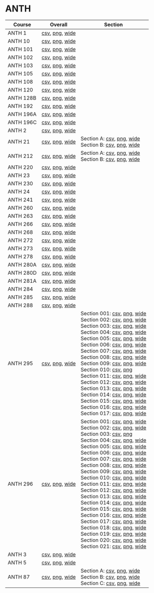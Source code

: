 # ANTH

| Course | Overall | Section |
| ------ | ------- | ------- |
| ANTH 1 | [csv](https://github.com/UCSD-Historical-Enrollment-Data/2024Fall/blob/main/overall/ANTH%201.csv), [png](https://raw.githubusercontent.com/UCSD-Historical-Enrollment-Data/2024Fall/main/plot_overall/ANTH%201.png), [wide](https://raw.githubusercontent.com/UCSD-Historical-Enrollment-Data/2024Fall/main/plot_overall_wide/ANTH%201.png) |  |
| ANTH 10 | [csv](https://github.com/UCSD-Historical-Enrollment-Data/2024Fall/blob/main/overall/ANTH%2010.csv), [png](https://raw.githubusercontent.com/UCSD-Historical-Enrollment-Data/2024Fall/main/plot_overall/ANTH%2010.png), [wide](https://raw.githubusercontent.com/UCSD-Historical-Enrollment-Data/2024Fall/main/plot_overall_wide/ANTH%2010.png) |  |
| ANTH 101 | [csv](https://github.com/UCSD-Historical-Enrollment-Data/2024Fall/blob/main/overall/ANTH%20101.csv), [png](https://raw.githubusercontent.com/UCSD-Historical-Enrollment-Data/2024Fall/main/plot_overall/ANTH%20101.png), [wide](https://raw.githubusercontent.com/UCSD-Historical-Enrollment-Data/2024Fall/main/plot_overall_wide/ANTH%20101.png) |  |
| ANTH 102 | [csv](https://github.com/UCSD-Historical-Enrollment-Data/2024Fall/blob/main/overall/ANTH%20102.csv), [png](https://raw.githubusercontent.com/UCSD-Historical-Enrollment-Data/2024Fall/main/plot_overall/ANTH%20102.png), [wide](https://raw.githubusercontent.com/UCSD-Historical-Enrollment-Data/2024Fall/main/plot_overall_wide/ANTH%20102.png) |  |
| ANTH 103 | [csv](https://github.com/UCSD-Historical-Enrollment-Data/2024Fall/blob/main/overall/ANTH%20103.csv), [png](https://raw.githubusercontent.com/UCSD-Historical-Enrollment-Data/2024Fall/main/plot_overall/ANTH%20103.png), [wide](https://raw.githubusercontent.com/UCSD-Historical-Enrollment-Data/2024Fall/main/plot_overall_wide/ANTH%20103.png) |  |
| ANTH 105 | [csv](https://github.com/UCSD-Historical-Enrollment-Data/2024Fall/blob/main/overall/ANTH%20105.csv), [png](https://raw.githubusercontent.com/UCSD-Historical-Enrollment-Data/2024Fall/main/plot_overall/ANTH%20105.png), [wide](https://raw.githubusercontent.com/UCSD-Historical-Enrollment-Data/2024Fall/main/plot_overall_wide/ANTH%20105.png) |  |
| ANTH 108 | [csv](https://github.com/UCSD-Historical-Enrollment-Data/2024Fall/blob/main/overall/ANTH%20108.csv), [png](https://raw.githubusercontent.com/UCSD-Historical-Enrollment-Data/2024Fall/main/plot_overall/ANTH%20108.png), [wide](https://raw.githubusercontent.com/UCSD-Historical-Enrollment-Data/2024Fall/main/plot_overall_wide/ANTH%20108.png) |  |
| ANTH 120 | [csv](https://github.com/UCSD-Historical-Enrollment-Data/2024Fall/blob/main/overall/ANTH%20120.csv), [png](https://raw.githubusercontent.com/UCSD-Historical-Enrollment-Data/2024Fall/main/plot_overall/ANTH%20120.png), [wide](https://raw.githubusercontent.com/UCSD-Historical-Enrollment-Data/2024Fall/main/plot_overall_wide/ANTH%20120.png) |  |
| ANTH 128B | [csv](https://github.com/UCSD-Historical-Enrollment-Data/2024Fall/blob/main/overall/ANTH%20128B.csv), [png](https://raw.githubusercontent.com/UCSD-Historical-Enrollment-Data/2024Fall/main/plot_overall/ANTH%20128B.png), [wide](https://raw.githubusercontent.com/UCSD-Historical-Enrollment-Data/2024Fall/main/plot_overall_wide/ANTH%20128B.png) |  |
| ANTH 192 | [csv](https://github.com/UCSD-Historical-Enrollment-Data/2024Fall/blob/main/overall/ANTH%20192.csv), [png](https://raw.githubusercontent.com/UCSD-Historical-Enrollment-Data/2024Fall/main/plot_overall/ANTH%20192.png), [wide](https://raw.githubusercontent.com/UCSD-Historical-Enrollment-Data/2024Fall/main/plot_overall_wide/ANTH%20192.png) |  |
| ANTH 196A | [csv](https://github.com/UCSD-Historical-Enrollment-Data/2024Fall/blob/main/overall/ANTH%20196A.csv), [png](https://raw.githubusercontent.com/UCSD-Historical-Enrollment-Data/2024Fall/main/plot_overall/ANTH%20196A.png), [wide](https://raw.githubusercontent.com/UCSD-Historical-Enrollment-Data/2024Fall/main/plot_overall_wide/ANTH%20196A.png) |  |
| ANTH 196C | [csv](https://github.com/UCSD-Historical-Enrollment-Data/2024Fall/blob/main/overall/ANTH%20196C.csv), [png](https://raw.githubusercontent.com/UCSD-Historical-Enrollment-Data/2024Fall/main/plot_overall/ANTH%20196C.png), [wide](https://raw.githubusercontent.com/UCSD-Historical-Enrollment-Data/2024Fall/main/plot_overall_wide/ANTH%20196C.png) |  |
| ANTH 2 | [csv](https://github.com/UCSD-Historical-Enrollment-Data/2024Fall/blob/main/overall/ANTH%202.csv), [png](https://raw.githubusercontent.com/UCSD-Historical-Enrollment-Data/2024Fall/main/plot_overall/ANTH%202.png), [wide](https://raw.githubusercontent.com/UCSD-Historical-Enrollment-Data/2024Fall/main/plot_overall_wide/ANTH%202.png) |  |
| ANTH 21 | [csv](https://github.com/UCSD-Historical-Enrollment-Data/2024Fall/blob/main/overall/ANTH%2021.csv), [png](https://raw.githubusercontent.com/UCSD-Historical-Enrollment-Data/2024Fall/main/plot_overall/ANTH%2021.png), [wide](https://raw.githubusercontent.com/UCSD-Historical-Enrollment-Data/2024Fall/main/plot_overall_wide/ANTH%2021.png) | Section A: [csv](https://github.com/UCSD-Historical-Enrollment-Data/2024Fall/blob/main/section/ANTH%2021_A.csv), [png](https://raw.githubusercontent.com/UCSD-Historical-Enrollment-Data/2024Fall/main/plot_section/ANTH%2021_A.png), [wide](https://raw.githubusercontent.com/UCSD-Historical-Enrollment-Data/2024Fall/main/plot_section_wide/ANTH%2021_A.png)<br>Section B: [csv](https://github.com/UCSD-Historical-Enrollment-Data/2024Fall/blob/main/section/ANTH%2021_B.csv), [png](https://raw.githubusercontent.com/UCSD-Historical-Enrollment-Data/2024Fall/main/plot_section/ANTH%2021_B.png), [wide](https://raw.githubusercontent.com/UCSD-Historical-Enrollment-Data/2024Fall/main/plot_section_wide/ANTH%2021_B.png) |
| ANTH 212 | [csv](https://github.com/UCSD-Historical-Enrollment-Data/2024Fall/blob/main/overall/ANTH%20212.csv), [png](https://raw.githubusercontent.com/UCSD-Historical-Enrollment-Data/2024Fall/main/plot_overall/ANTH%20212.png), [wide](https://raw.githubusercontent.com/UCSD-Historical-Enrollment-Data/2024Fall/main/plot_overall_wide/ANTH%20212.png) | Section A: [csv](https://github.com/UCSD-Historical-Enrollment-Data/2024Fall/blob/main/section/ANTH%20212_A.csv), [png](https://raw.githubusercontent.com/UCSD-Historical-Enrollment-Data/2024Fall/main/plot_section/ANTH%20212_A.png), [wide](https://raw.githubusercontent.com/UCSD-Historical-Enrollment-Data/2024Fall/main/plot_section_wide/ANTH%20212_A.png)<br>Section B: [csv](https://github.com/UCSD-Historical-Enrollment-Data/2024Fall/blob/main/section/ANTH%20212_B.csv), [png](https://raw.githubusercontent.com/UCSD-Historical-Enrollment-Data/2024Fall/main/plot_section/ANTH%20212_B.png), [wide](https://raw.githubusercontent.com/UCSD-Historical-Enrollment-Data/2024Fall/main/plot_section_wide/ANTH%20212_B.png) |
| ANTH 220 | [csv](https://github.com/UCSD-Historical-Enrollment-Data/2024Fall/blob/main/overall/ANTH%20220.csv), [png](https://raw.githubusercontent.com/UCSD-Historical-Enrollment-Data/2024Fall/main/plot_overall/ANTH%20220.png), [wide](https://raw.githubusercontent.com/UCSD-Historical-Enrollment-Data/2024Fall/main/plot_overall_wide/ANTH%20220.png) |  |
| ANTH 23 | [csv](https://github.com/UCSD-Historical-Enrollment-Data/2024Fall/blob/main/overall/ANTH%2023.csv), [png](https://raw.githubusercontent.com/UCSD-Historical-Enrollment-Data/2024Fall/main/plot_overall/ANTH%2023.png), [wide](https://raw.githubusercontent.com/UCSD-Historical-Enrollment-Data/2024Fall/main/plot_overall_wide/ANTH%2023.png) |  |
| ANTH 230 | [csv](https://github.com/UCSD-Historical-Enrollment-Data/2024Fall/blob/main/overall/ANTH%20230.csv), [png](https://raw.githubusercontent.com/UCSD-Historical-Enrollment-Data/2024Fall/main/plot_overall/ANTH%20230.png), [wide](https://raw.githubusercontent.com/UCSD-Historical-Enrollment-Data/2024Fall/main/plot_overall_wide/ANTH%20230.png) |  |
| ANTH 24 | [csv](https://github.com/UCSD-Historical-Enrollment-Data/2024Fall/blob/main/overall/ANTH%2024.csv), [png](https://raw.githubusercontent.com/UCSD-Historical-Enrollment-Data/2024Fall/main/plot_overall/ANTH%2024.png), [wide](https://raw.githubusercontent.com/UCSD-Historical-Enrollment-Data/2024Fall/main/plot_overall_wide/ANTH%2024.png) |  |
| ANTH 241 | [csv](https://github.com/UCSD-Historical-Enrollment-Data/2024Fall/blob/main/overall/ANTH%20241.csv), [png](https://raw.githubusercontent.com/UCSD-Historical-Enrollment-Data/2024Fall/main/plot_overall/ANTH%20241.png), [wide](https://raw.githubusercontent.com/UCSD-Historical-Enrollment-Data/2024Fall/main/plot_overall_wide/ANTH%20241.png) |  |
| ANTH 260 | [csv](https://github.com/UCSD-Historical-Enrollment-Data/2024Fall/blob/main/overall/ANTH%20260.csv), [png](https://raw.githubusercontent.com/UCSD-Historical-Enrollment-Data/2024Fall/main/plot_overall/ANTH%20260.png), [wide](https://raw.githubusercontent.com/UCSD-Historical-Enrollment-Data/2024Fall/main/plot_overall_wide/ANTH%20260.png) |  |
| ANTH 263 | [csv](https://github.com/UCSD-Historical-Enrollment-Data/2024Fall/blob/main/overall/ANTH%20263.csv), [png](https://raw.githubusercontent.com/UCSD-Historical-Enrollment-Data/2024Fall/main/plot_overall/ANTH%20263.png), [wide](https://raw.githubusercontent.com/UCSD-Historical-Enrollment-Data/2024Fall/main/plot_overall_wide/ANTH%20263.png) |  |
| ANTH 266 | [csv](https://github.com/UCSD-Historical-Enrollment-Data/2024Fall/blob/main/overall/ANTH%20266.csv), [png](https://raw.githubusercontent.com/UCSD-Historical-Enrollment-Data/2024Fall/main/plot_overall/ANTH%20266.png), [wide](https://raw.githubusercontent.com/UCSD-Historical-Enrollment-Data/2024Fall/main/plot_overall_wide/ANTH%20266.png) |  |
| ANTH 268 | [csv](https://github.com/UCSD-Historical-Enrollment-Data/2024Fall/blob/main/overall/ANTH%20268.csv), [png](https://raw.githubusercontent.com/UCSD-Historical-Enrollment-Data/2024Fall/main/plot_overall/ANTH%20268.png), [wide](https://raw.githubusercontent.com/UCSD-Historical-Enrollment-Data/2024Fall/main/plot_overall_wide/ANTH%20268.png) |  |
| ANTH 272 | [csv](https://github.com/UCSD-Historical-Enrollment-Data/2024Fall/blob/main/overall/ANTH%20272.csv), [png](https://raw.githubusercontent.com/UCSD-Historical-Enrollment-Data/2024Fall/main/plot_overall/ANTH%20272.png), [wide](https://raw.githubusercontent.com/UCSD-Historical-Enrollment-Data/2024Fall/main/plot_overall_wide/ANTH%20272.png) |  |
| ANTH 273 | [csv](https://github.com/UCSD-Historical-Enrollment-Data/2024Fall/blob/main/overall/ANTH%20273.csv), [png](https://raw.githubusercontent.com/UCSD-Historical-Enrollment-Data/2024Fall/main/plot_overall/ANTH%20273.png), [wide](https://raw.githubusercontent.com/UCSD-Historical-Enrollment-Data/2024Fall/main/plot_overall_wide/ANTH%20273.png) |  |
| ANTH 278 | [csv](https://github.com/UCSD-Historical-Enrollment-Data/2024Fall/blob/main/overall/ANTH%20278.csv), [png](https://raw.githubusercontent.com/UCSD-Historical-Enrollment-Data/2024Fall/main/plot_overall/ANTH%20278.png), [wide](https://raw.githubusercontent.com/UCSD-Historical-Enrollment-Data/2024Fall/main/plot_overall_wide/ANTH%20278.png) |  |
| ANTH 280A | [csv](https://github.com/UCSD-Historical-Enrollment-Data/2024Fall/blob/main/overall/ANTH%20280A.csv), [png](https://raw.githubusercontent.com/UCSD-Historical-Enrollment-Data/2024Fall/main/plot_overall/ANTH%20280A.png), [wide](https://raw.githubusercontent.com/UCSD-Historical-Enrollment-Data/2024Fall/main/plot_overall_wide/ANTH%20280A.png) |  |
| ANTH 280D | [csv](https://github.com/UCSD-Historical-Enrollment-Data/2024Fall/blob/main/overall/ANTH%20280D.csv), [png](https://raw.githubusercontent.com/UCSD-Historical-Enrollment-Data/2024Fall/main/plot_overall/ANTH%20280D.png), [wide](https://raw.githubusercontent.com/UCSD-Historical-Enrollment-Data/2024Fall/main/plot_overall_wide/ANTH%20280D.png) |  |
| ANTH 281A | [csv](https://github.com/UCSD-Historical-Enrollment-Data/2024Fall/blob/main/overall/ANTH%20281A.csv), [png](https://raw.githubusercontent.com/UCSD-Historical-Enrollment-Data/2024Fall/main/plot_overall/ANTH%20281A.png), [wide](https://raw.githubusercontent.com/UCSD-Historical-Enrollment-Data/2024Fall/main/plot_overall_wide/ANTH%20281A.png) |  |
| ANTH 284 | [csv](https://github.com/UCSD-Historical-Enrollment-Data/2024Fall/blob/main/overall/ANTH%20284.csv), [png](https://raw.githubusercontent.com/UCSD-Historical-Enrollment-Data/2024Fall/main/plot_overall/ANTH%20284.png), [wide](https://raw.githubusercontent.com/UCSD-Historical-Enrollment-Data/2024Fall/main/plot_overall_wide/ANTH%20284.png) |  |
| ANTH 285 | [csv](https://github.com/UCSD-Historical-Enrollment-Data/2024Fall/blob/main/overall/ANTH%20285.csv), [png](https://raw.githubusercontent.com/UCSD-Historical-Enrollment-Data/2024Fall/main/plot_overall/ANTH%20285.png), [wide](https://raw.githubusercontent.com/UCSD-Historical-Enrollment-Data/2024Fall/main/plot_overall_wide/ANTH%20285.png) |  |
| ANTH 288 | [csv](https://github.com/UCSD-Historical-Enrollment-Data/2024Fall/blob/main/overall/ANTH%20288.csv), [png](https://raw.githubusercontent.com/UCSD-Historical-Enrollment-Data/2024Fall/main/plot_overall/ANTH%20288.png), [wide](https://raw.githubusercontent.com/UCSD-Historical-Enrollment-Data/2024Fall/main/plot_overall_wide/ANTH%20288.png) |  |
| ANTH 295 | [csv](https://github.com/UCSD-Historical-Enrollment-Data/2024Fall/blob/main/overall/ANTH%20295.csv), [png](https://raw.githubusercontent.com/UCSD-Historical-Enrollment-Data/2024Fall/main/plot_overall/ANTH%20295.png), [wide](https://raw.githubusercontent.com/UCSD-Historical-Enrollment-Data/2024Fall/main/plot_overall_wide/ANTH%20295.png) | Section 001: [csv](https://github.com/UCSD-Historical-Enrollment-Data/2024Fall/blob/main/section/ANTH%20295_001.csv), [png](https://raw.githubusercontent.com/UCSD-Historical-Enrollment-Data/2024Fall/main/plot_section/ANTH%20295_001.png), [wide](https://raw.githubusercontent.com/UCSD-Historical-Enrollment-Data/2024Fall/main/plot_section_wide/ANTH%20295_001.png)<br>Section 002: [csv](https://github.com/UCSD-Historical-Enrollment-Data/2024Fall/blob/main/section/ANTH%20295_002.csv), [png](https://raw.githubusercontent.com/UCSD-Historical-Enrollment-Data/2024Fall/main/plot_section/ANTH%20295_002.png), [wide](https://raw.githubusercontent.com/UCSD-Historical-Enrollment-Data/2024Fall/main/plot_section_wide/ANTH%20295_002.png)<br>Section 003: [csv](https://github.com/UCSD-Historical-Enrollment-Data/2024Fall/blob/main/section/ANTH%20295_003.csv), [png](https://raw.githubusercontent.com/UCSD-Historical-Enrollment-Data/2024Fall/main/plot_section/ANTH%20295_003.png), [wide](https://raw.githubusercontent.com/UCSD-Historical-Enrollment-Data/2024Fall/main/plot_section_wide/ANTH%20295_003.png)<br>Section 004: [csv](https://github.com/UCSD-Historical-Enrollment-Data/2024Fall/blob/main/section/ANTH%20295_004.csv), [png](https://raw.githubusercontent.com/UCSD-Historical-Enrollment-Data/2024Fall/main/plot_section/ANTH%20295_004.png), [wide](https://raw.githubusercontent.com/UCSD-Historical-Enrollment-Data/2024Fall/main/plot_section_wide/ANTH%20295_004.png)<br>Section 005: [csv](https://github.com/UCSD-Historical-Enrollment-Data/2024Fall/blob/main/section/ANTH%20295_005.csv), [png](https://raw.githubusercontent.com/UCSD-Historical-Enrollment-Data/2024Fall/main/plot_section/ANTH%20295_005.png), [wide](https://raw.githubusercontent.com/UCSD-Historical-Enrollment-Data/2024Fall/main/plot_section_wide/ANTH%20295_005.png)<br>Section 006: [csv](https://github.com/UCSD-Historical-Enrollment-Data/2024Fall/blob/main/section/ANTH%20295_006.csv), [png](https://raw.githubusercontent.com/UCSD-Historical-Enrollment-Data/2024Fall/main/plot_section/ANTH%20295_006.png), [wide](https://raw.githubusercontent.com/UCSD-Historical-Enrollment-Data/2024Fall/main/plot_section_wide/ANTH%20295_006.png)<br>Section 007: [csv](https://github.com/UCSD-Historical-Enrollment-Data/2024Fall/blob/main/section/ANTH%20295_007.csv), [png](https://raw.githubusercontent.com/UCSD-Historical-Enrollment-Data/2024Fall/main/plot_section/ANTH%20295_007.png), [wide](https://raw.githubusercontent.com/UCSD-Historical-Enrollment-Data/2024Fall/main/plot_section_wide/ANTH%20295_007.png)<br>Section 008: [csv](https://github.com/UCSD-Historical-Enrollment-Data/2024Fall/blob/main/section/ANTH%20295_008.csv), [png](https://raw.githubusercontent.com/UCSD-Historical-Enrollment-Data/2024Fall/main/plot_section/ANTH%20295_008.png), [wide](https://raw.githubusercontent.com/UCSD-Historical-Enrollment-Data/2024Fall/main/plot_section_wide/ANTH%20295_008.png)<br>Section 009: [csv](https://github.com/UCSD-Historical-Enrollment-Data/2024Fall/blob/main/section/ANTH%20295_009.csv), [png](https://raw.githubusercontent.com/UCSD-Historical-Enrollment-Data/2024Fall/main/plot_section/ANTH%20295_009.png), [wide](https://raw.githubusercontent.com/UCSD-Historical-Enrollment-Data/2024Fall/main/plot_section_wide/ANTH%20295_009.png)<br>Section 010: [csv](https://github.com/UCSD-Historical-Enrollment-Data/2024Fall/blob/main/section/ANTH%20295_010.csv), [png](https://raw.githubusercontent.com/UCSD-Historical-Enrollment-Data/2024Fall/main/plot_section/ANTH%20295_010.png)<br>Section 011: [csv](https://github.com/UCSD-Historical-Enrollment-Data/2024Fall/blob/main/section/ANTH%20295_011.csv), [png](https://raw.githubusercontent.com/UCSD-Historical-Enrollment-Data/2024Fall/main/plot_section/ANTH%20295_011.png), [wide](https://raw.githubusercontent.com/UCSD-Historical-Enrollment-Data/2024Fall/main/plot_section_wide/ANTH%20295_011.png)<br>Section 012: [csv](https://github.com/UCSD-Historical-Enrollment-Data/2024Fall/blob/main/section/ANTH%20295_012.csv), [png](https://raw.githubusercontent.com/UCSD-Historical-Enrollment-Data/2024Fall/main/plot_section/ANTH%20295_012.png), [wide](https://raw.githubusercontent.com/UCSD-Historical-Enrollment-Data/2024Fall/main/plot_section_wide/ANTH%20295_012.png)<br>Section 013: [csv](https://github.com/UCSD-Historical-Enrollment-Data/2024Fall/blob/main/section/ANTH%20295_013.csv), [png](https://raw.githubusercontent.com/UCSD-Historical-Enrollment-Data/2024Fall/main/plot_section/ANTH%20295_013.png), [wide](https://raw.githubusercontent.com/UCSD-Historical-Enrollment-Data/2024Fall/main/plot_section_wide/ANTH%20295_013.png)<br>Section 014: [csv](https://github.com/UCSD-Historical-Enrollment-Data/2024Fall/blob/main/section/ANTH%20295_014.csv), [png](https://raw.githubusercontent.com/UCSD-Historical-Enrollment-Data/2024Fall/main/plot_section/ANTH%20295_014.png), [wide](https://raw.githubusercontent.com/UCSD-Historical-Enrollment-Data/2024Fall/main/plot_section_wide/ANTH%20295_014.png)<br>Section 015: [csv](https://github.com/UCSD-Historical-Enrollment-Data/2024Fall/blob/main/section/ANTH%20295_015.csv), [png](https://raw.githubusercontent.com/UCSD-Historical-Enrollment-Data/2024Fall/main/plot_section/ANTH%20295_015.png), [wide](https://raw.githubusercontent.com/UCSD-Historical-Enrollment-Data/2024Fall/main/plot_section_wide/ANTH%20295_015.png)<br>Section 016: [csv](https://github.com/UCSD-Historical-Enrollment-Data/2024Fall/blob/main/section/ANTH%20295_016.csv), [png](https://raw.githubusercontent.com/UCSD-Historical-Enrollment-Data/2024Fall/main/plot_section/ANTH%20295_016.png), [wide](https://raw.githubusercontent.com/UCSD-Historical-Enrollment-Data/2024Fall/main/plot_section_wide/ANTH%20295_016.png)<br>Section 017: [csv](https://github.com/UCSD-Historical-Enrollment-Data/2024Fall/blob/main/section/ANTH%20295_017.csv), [png](https://raw.githubusercontent.com/UCSD-Historical-Enrollment-Data/2024Fall/main/plot_section/ANTH%20295_017.png), [wide](https://raw.githubusercontent.com/UCSD-Historical-Enrollment-Data/2024Fall/main/plot_section_wide/ANTH%20295_017.png) |
| ANTH 296 | [csv](https://github.com/UCSD-Historical-Enrollment-Data/2024Fall/blob/main/overall/ANTH%20296.csv), [png](https://raw.githubusercontent.com/UCSD-Historical-Enrollment-Data/2024Fall/main/plot_overall/ANTH%20296.png), [wide](https://raw.githubusercontent.com/UCSD-Historical-Enrollment-Data/2024Fall/main/plot_overall_wide/ANTH%20296.png) | Section 001: [csv](https://github.com/UCSD-Historical-Enrollment-Data/2024Fall/blob/main/section/ANTH%20296_001.csv), [png](https://raw.githubusercontent.com/UCSD-Historical-Enrollment-Data/2024Fall/main/plot_section/ANTH%20296_001.png), [wide](https://raw.githubusercontent.com/UCSD-Historical-Enrollment-Data/2024Fall/main/plot_section_wide/ANTH%20296_001.png)<br>Section 002: [csv](https://github.com/UCSD-Historical-Enrollment-Data/2024Fall/blob/main/section/ANTH%20296_002.csv), [png](https://raw.githubusercontent.com/UCSD-Historical-Enrollment-Data/2024Fall/main/plot_section/ANTH%20296_002.png), [wide](https://raw.githubusercontent.com/UCSD-Historical-Enrollment-Data/2024Fall/main/plot_section_wide/ANTH%20296_002.png)<br>Section 003: [csv](https://github.com/UCSD-Historical-Enrollment-Data/2024Fall/blob/main/section/ANTH%20296_003.csv), [png](https://raw.githubusercontent.com/UCSD-Historical-Enrollment-Data/2024Fall/main/plot_section/ANTH%20296_003.png)<br>Section 004: [csv](https://github.com/UCSD-Historical-Enrollment-Data/2024Fall/blob/main/section/ANTH%20296_004.csv), [png](https://raw.githubusercontent.com/UCSD-Historical-Enrollment-Data/2024Fall/main/plot_section/ANTH%20296_004.png), [wide](https://raw.githubusercontent.com/UCSD-Historical-Enrollment-Data/2024Fall/main/plot_section_wide/ANTH%20296_004.png)<br>Section 005: [csv](https://github.com/UCSD-Historical-Enrollment-Data/2024Fall/blob/main/section/ANTH%20296_005.csv), [png](https://raw.githubusercontent.com/UCSD-Historical-Enrollment-Data/2024Fall/main/plot_section/ANTH%20296_005.png), [wide](https://raw.githubusercontent.com/UCSD-Historical-Enrollment-Data/2024Fall/main/plot_section_wide/ANTH%20296_005.png)<br>Section 006: [csv](https://github.com/UCSD-Historical-Enrollment-Data/2024Fall/blob/main/section/ANTH%20296_006.csv), [png](https://raw.githubusercontent.com/UCSD-Historical-Enrollment-Data/2024Fall/main/plot_section/ANTH%20296_006.png), [wide](https://raw.githubusercontent.com/UCSD-Historical-Enrollment-Data/2024Fall/main/plot_section_wide/ANTH%20296_006.png)<br>Section 007: [csv](https://github.com/UCSD-Historical-Enrollment-Data/2024Fall/blob/main/section/ANTH%20296_007.csv), [png](https://raw.githubusercontent.com/UCSD-Historical-Enrollment-Data/2024Fall/main/plot_section/ANTH%20296_007.png), [wide](https://raw.githubusercontent.com/UCSD-Historical-Enrollment-Data/2024Fall/main/plot_section_wide/ANTH%20296_007.png)<br>Section 008: [csv](https://github.com/UCSD-Historical-Enrollment-Data/2024Fall/blob/main/section/ANTH%20296_008.csv), [png](https://raw.githubusercontent.com/UCSD-Historical-Enrollment-Data/2024Fall/main/plot_section/ANTH%20296_008.png), [wide](https://raw.githubusercontent.com/UCSD-Historical-Enrollment-Data/2024Fall/main/plot_section_wide/ANTH%20296_008.png)<br>Section 009: [csv](https://github.com/UCSD-Historical-Enrollment-Data/2024Fall/blob/main/section/ANTH%20296_009.csv), [png](https://raw.githubusercontent.com/UCSD-Historical-Enrollment-Data/2024Fall/main/plot_section/ANTH%20296_009.png), [wide](https://raw.githubusercontent.com/UCSD-Historical-Enrollment-Data/2024Fall/main/plot_section_wide/ANTH%20296_009.png)<br>Section 010: [csv](https://github.com/UCSD-Historical-Enrollment-Data/2024Fall/blob/main/section/ANTH%20296_010.csv), [png](https://raw.githubusercontent.com/UCSD-Historical-Enrollment-Data/2024Fall/main/plot_section/ANTH%20296_010.png), [wide](https://raw.githubusercontent.com/UCSD-Historical-Enrollment-Data/2024Fall/main/plot_section_wide/ANTH%20296_010.png)<br>Section 011: [csv](https://github.com/UCSD-Historical-Enrollment-Data/2024Fall/blob/main/section/ANTH%20296_011.csv), [png](https://raw.githubusercontent.com/UCSD-Historical-Enrollment-Data/2024Fall/main/plot_section/ANTH%20296_011.png), [wide](https://raw.githubusercontent.com/UCSD-Historical-Enrollment-Data/2024Fall/main/plot_section_wide/ANTH%20296_011.png)<br>Section 012: [csv](https://github.com/UCSD-Historical-Enrollment-Data/2024Fall/blob/main/section/ANTH%20296_012.csv), [png](https://raw.githubusercontent.com/UCSD-Historical-Enrollment-Data/2024Fall/main/plot_section/ANTH%20296_012.png), [wide](https://raw.githubusercontent.com/UCSD-Historical-Enrollment-Data/2024Fall/main/plot_section_wide/ANTH%20296_012.png)<br>Section 013: [csv](https://github.com/UCSD-Historical-Enrollment-Data/2024Fall/blob/main/section/ANTH%20296_013.csv), [png](https://raw.githubusercontent.com/UCSD-Historical-Enrollment-Data/2024Fall/main/plot_section/ANTH%20296_013.png), [wide](https://raw.githubusercontent.com/UCSD-Historical-Enrollment-Data/2024Fall/main/plot_section_wide/ANTH%20296_013.png)<br>Section 014: [csv](https://github.com/UCSD-Historical-Enrollment-Data/2024Fall/blob/main/section/ANTH%20296_014.csv), [png](https://raw.githubusercontent.com/UCSD-Historical-Enrollment-Data/2024Fall/main/plot_section/ANTH%20296_014.png), [wide](https://raw.githubusercontent.com/UCSD-Historical-Enrollment-Data/2024Fall/main/plot_section_wide/ANTH%20296_014.png)<br>Section 015: [csv](https://github.com/UCSD-Historical-Enrollment-Data/2024Fall/blob/main/section/ANTH%20296_015.csv), [png](https://raw.githubusercontent.com/UCSD-Historical-Enrollment-Data/2024Fall/main/plot_section/ANTH%20296_015.png), [wide](https://raw.githubusercontent.com/UCSD-Historical-Enrollment-Data/2024Fall/main/plot_section_wide/ANTH%20296_015.png)<br>Section 016: [csv](https://github.com/UCSD-Historical-Enrollment-Data/2024Fall/blob/main/section/ANTH%20296_016.csv), [png](https://raw.githubusercontent.com/UCSD-Historical-Enrollment-Data/2024Fall/main/plot_section/ANTH%20296_016.png), [wide](https://raw.githubusercontent.com/UCSD-Historical-Enrollment-Data/2024Fall/main/plot_section_wide/ANTH%20296_016.png)<br>Section 017: [csv](https://github.com/UCSD-Historical-Enrollment-Data/2024Fall/blob/main/section/ANTH%20296_017.csv), [png](https://raw.githubusercontent.com/UCSD-Historical-Enrollment-Data/2024Fall/main/plot_section/ANTH%20296_017.png), [wide](https://raw.githubusercontent.com/UCSD-Historical-Enrollment-Data/2024Fall/main/plot_section_wide/ANTH%20296_017.png)<br>Section 018: [csv](https://github.com/UCSD-Historical-Enrollment-Data/2024Fall/blob/main/section/ANTH%20296_018.csv), [png](https://raw.githubusercontent.com/UCSD-Historical-Enrollment-Data/2024Fall/main/plot_section/ANTH%20296_018.png), [wide](https://raw.githubusercontent.com/UCSD-Historical-Enrollment-Data/2024Fall/main/plot_section_wide/ANTH%20296_018.png)<br>Section 019: [csv](https://github.com/UCSD-Historical-Enrollment-Data/2024Fall/blob/main/section/ANTH%20296_019.csv), [png](https://raw.githubusercontent.com/UCSD-Historical-Enrollment-Data/2024Fall/main/plot_section/ANTH%20296_019.png), [wide](https://raw.githubusercontent.com/UCSD-Historical-Enrollment-Data/2024Fall/main/plot_section_wide/ANTH%20296_019.png)<br>Section 020: [csv](https://github.com/UCSD-Historical-Enrollment-Data/2024Fall/blob/main/section/ANTH%20296_020.csv), [png](https://raw.githubusercontent.com/UCSD-Historical-Enrollment-Data/2024Fall/main/plot_section/ANTH%20296_020.png), [wide](https://raw.githubusercontent.com/UCSD-Historical-Enrollment-Data/2024Fall/main/plot_section_wide/ANTH%20296_020.png)<br>Section 021: [csv](https://github.com/UCSD-Historical-Enrollment-Data/2024Fall/blob/main/section/ANTH%20296_021.csv), [png](https://raw.githubusercontent.com/UCSD-Historical-Enrollment-Data/2024Fall/main/plot_section/ANTH%20296_021.png), [wide](https://raw.githubusercontent.com/UCSD-Historical-Enrollment-Data/2024Fall/main/plot_section_wide/ANTH%20296_021.png) |
| ANTH 3 | [csv](https://github.com/UCSD-Historical-Enrollment-Data/2024Fall/blob/main/overall/ANTH%203.csv), [png](https://raw.githubusercontent.com/UCSD-Historical-Enrollment-Data/2024Fall/main/plot_overall/ANTH%203.png), [wide](https://raw.githubusercontent.com/UCSD-Historical-Enrollment-Data/2024Fall/main/plot_overall_wide/ANTH%203.png) |  |
| ANTH 5 | [csv](https://github.com/UCSD-Historical-Enrollment-Data/2024Fall/blob/main/overall/ANTH%205.csv), [png](https://raw.githubusercontent.com/UCSD-Historical-Enrollment-Data/2024Fall/main/plot_overall/ANTH%205.png), [wide](https://raw.githubusercontent.com/UCSD-Historical-Enrollment-Data/2024Fall/main/plot_overall_wide/ANTH%205.png) |  |
| ANTH 87 | [csv](https://github.com/UCSD-Historical-Enrollment-Data/2024Fall/blob/main/overall/ANTH%2087.csv), [png](https://raw.githubusercontent.com/UCSD-Historical-Enrollment-Data/2024Fall/main/plot_overall/ANTH%2087.png), [wide](https://raw.githubusercontent.com/UCSD-Historical-Enrollment-Data/2024Fall/main/plot_overall_wide/ANTH%2087.png) | Section A: [csv](https://github.com/UCSD-Historical-Enrollment-Data/2024Fall/blob/main/section/ANTH%2087_A.csv), [png](https://raw.githubusercontent.com/UCSD-Historical-Enrollment-Data/2024Fall/main/plot_section/ANTH%2087_A.png), [wide](https://raw.githubusercontent.com/UCSD-Historical-Enrollment-Data/2024Fall/main/plot_section_wide/ANTH%2087_A.png)<br>Section B: [csv](https://github.com/UCSD-Historical-Enrollment-Data/2024Fall/blob/main/section/ANTH%2087_B.csv), [png](https://raw.githubusercontent.com/UCSD-Historical-Enrollment-Data/2024Fall/main/plot_section/ANTH%2087_B.png), [wide](https://raw.githubusercontent.com/UCSD-Historical-Enrollment-Data/2024Fall/main/plot_section_wide/ANTH%2087_B.png)<br>Section C: [csv](https://github.com/UCSD-Historical-Enrollment-Data/2024Fall/blob/main/section/ANTH%2087_C.csv), [png](https://raw.githubusercontent.com/UCSD-Historical-Enrollment-Data/2024Fall/main/plot_section/ANTH%2087_C.png), [wide](https://raw.githubusercontent.com/UCSD-Historical-Enrollment-Data/2024Fall/main/plot_section_wide/ANTH%2087_C.png) |
